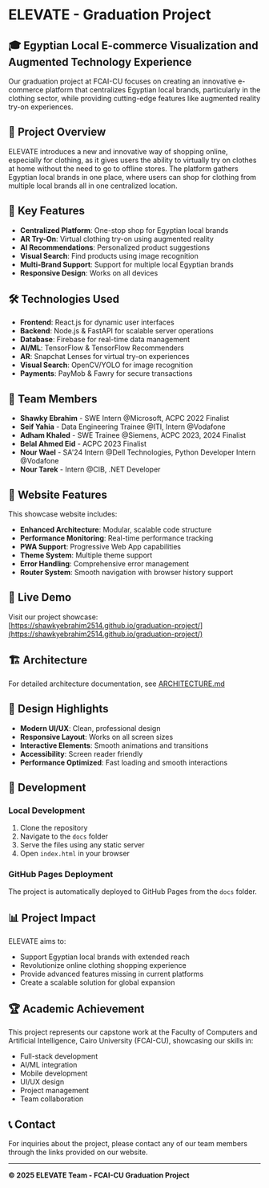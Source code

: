 # ELEVATE - Graduation Project

## 🎓 Egyptian Local E-commerce Visualization and Augmented Technology Experience

Our graduation project at FCAI-CU focuses on creating an innovative e-commerce platform that centralizes Egyptian local brands, particularly in the clothing sector, while providing cutting-edge features like augmented reality try-on experiences.

## 🌟 Project Overview

ELEVATE introduces a new and innovative way of shopping online, especially for clothing, as it gives users the ability to virtually try on clothes at home without the need to go to offline stores. The platform gathers Egyptian local brands in one place, where users can shop for clothing from multiple local brands all in one centralized location.

## 🎯 Key Features

- **Centralized Platform**: One-stop shop for Egyptian local brands
- **AR Try-On**: Virtual clothing try-on using augmented reality
- **AI Recommendations**: Personalized product suggestions
- **Visual Search**: Find products using image recognition
- **Multi-Brand Support**: Support for multiple local Egyptian brands
- **Responsive Design**: Works on all devices

## 🛠️ Technologies Used

- **Frontend**: React.js for dynamic user interfaces
- **Backend**: Node.js & FastAPI for scalable server operations
- **Database**: Firebase for real-time data management
- **AI/ML**: TensorFlow & TensorFlow Recommenders
- **AR**: Snapchat Lenses for virtual try-on experiences
- **Visual Search**: OpenCV/YOLO for image recognition
- **Payments**: PayMob & Fawry for secure transactions

## 👥 Team Members

- **Shawky Ebrahim** - SWE Intern @Microsoft, ACPC 2022 Finalist
- **Seif Yahia** - Data Engineering Trainee @ITI, Intern @Vodafone
- **Adham Khaled** - SWE Trainee @Siemens, ACPC 2023, 2024 Finalist
- **Belal Ahmed Eid** - ACPC 2023 Finalist
- **Nour Wael** - SA'24 Intern @Dell Technologies, Python Developer Intern @Vodafone
- **Nour Tarek** - Intern @CIB, .NET Developer

## 🚀 Website Features

This showcase website includes:

- **Enhanced Architecture**: Modular, scalable code structure
- **Performance Monitoring**: Real-time performance tracking
- **PWA Support**: Progressive Web App capabilities
- **Theme System**: Multiple theme support
- **Error Handling**: Comprehensive error management
- **Router System**: Smooth navigation with browser history support

## 📱 Live Demo

Visit our project showcase: [https://shawkyebrahim2514.github.io/graduation-project/](https://shawkyebrahim2514.github.io/graduation-project/)

## 🏗️ Architecture

For detailed architecture documentation, see [ARCHITECTURE.md](./ARCHITECTURE.md)

## 🎨 Design Highlights

- **Modern UI/UX**: Clean, professional design
- **Responsive Layout**: Works on all screen sizes
- **Interactive Elements**: Smooth animations and transitions
- **Accessibility**: Screen reader friendly
- **Performance Optimized**: Fast loading and smooth interactions

## 🔧 Development

### Local Development
1. Clone the repository
2. Navigate to the `docs` folder
3. Serve the files using any static server
4. Open `index.html` in your browser

### GitHub Pages Deployment
The project is automatically deployed to GitHub Pages from the `docs` folder.

## 📊 Project Impact

ELEVATE aims to:
- Support Egyptian local brands with extended reach
- Revolutionize online clothing shopping experience
- Provide advanced features missing in current platforms
- Create a scalable solution for global expansion

## 🏆 Academic Achievement

This project represents our capstone work at the Faculty of Computers and Artificial Intelligence, Cairo University (FCAI-CU), showcasing our skills in:

- Full-stack development
- AI/ML integration
- Mobile development
- UI/UX design
- Project management
- Team collaboration

## 📞 Contact

For inquiries about the project, please contact any of our team members through the links provided on our website.

---

**© 2025 ELEVATE Team - FCAI-CU Graduation Project**
